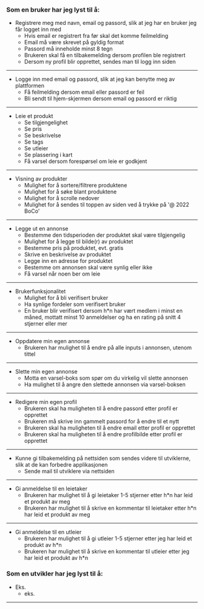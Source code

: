 ### Som en bruker har jeg lyst til å:

- Registrere meg med navn, email og passord, slik at jeg har en bruker jeg får logget inn med
  - Hvis email er registrert fra før skal det komme feilmelding 
  - Email må være skrevet på gyldig format
  - Passord må inneholde minst 8 tegn
  - Brukeren skal få en tilbakemelding dersom profilen ble registrert
  - Dersom ny profil blir opprettet, sendes man til logg inn siden
___

- Logge inn med email og passord, slik at jeg kan benytte meg av plattformen
  - Få feilmelding dersom email eller passord er feil
  - Bli sendt til hjem-skjermen dersom email og passord er riktig
---
- Leie et produkt
  - Se tilgjengelighet
  - Se pris
  - Se beskrivelse
  - Se tags
  - Se utleier
  - Se plassering i kart
  - Få varsel dersom forespørsel om leie er godkjent
---
- Visning av produkter
  - Mulighet for å sortere/filtrere produktene
  - Mulighet for å søke blant produktene
  - Mulighet for å scrolle nedover
  - Mulighet for å sendes til toppen av siden ved å trykke på '@ 2022 BoCo'
___
- Legge ut en annonse
  - Bestemme den tidsperioden der produktet skal være tilgjengelig
  - Mulighet for å legge til bilde(r) av produktet 
  - Bestemme pris på produktet, evt. gratis
  - Skrive en beskrivelse av produktet
  - Legge inn en adresse for produktet
  - Bestemme om annonsen skal være synlig eller ikke
  - Få varsel når noen ber om leie
___
- Brukerfunksjonalitet
  - Mulighet for å bli verifisert bruker
  - Ha synlige fordeler som verifisert bruker
  - En bruker blir verifisert dersom h*n har vært medlem i minst en måned, mottatt minst 10 anmeldelser og ha en rating på snitt 4 stjerner eller mer
---
- Oppdatere min egen annonse
  - Brukeren har mulighet til å endre på alle inputs i annonsen, utenom tittel
___
- Slette min egen annonse
  - Motta en varsel-boks som spør om du virkelig vil slette annonsen
  - Ha mulighet til å angre den slettede annonsen via varsel-boksen
___
- Redigere min egen profil
  - Brukeren skal ha muligheten til å endre passord etter profil er opprettet
  - Brukeren må skrive inn gammelt passord for å endre til et nytt
  - Brukeren skal ha muligheten til å endre email etter profil er opprettet
  - Brukeren skal ha muligheten til å endre profilbilde etter profil er opprettet
___
- Kunne gi tilbakemelding på nettsiden som sendes videre til utviklerne, slik at de kan forbedre applikasjonen
  - Sende mail til utviklere via nettsiden
___
- Gi anmeldelse til en leietaker
  - Brukeren har mulighet til å gi leietaker 1-5 stjerner etter h*n har leid et produkt av meg
  - Brukeren har mulighet til å skrive en kommentar til leietaker etter h*n har leid et produkt av meg
___
- Gi anmeldelse til en utleier
  - Brukeren har mulighet til å gi utleier 1-5 stjerner etter jeg har leid et produkt av h*n
  - Brukeren har mulighet til å skrive en kommentar til utleier etter jeg har leid et produkt av h*n

### Som en utvikler har jeg lyst til å:

- Eks.
  - eks.
___